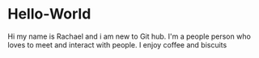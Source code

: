 # Hello-World
Hi my name is Rachael and i am new to Git hub. I'm a people person who loves to meet and interact with people. 
I enjoy coffee and biscuits
